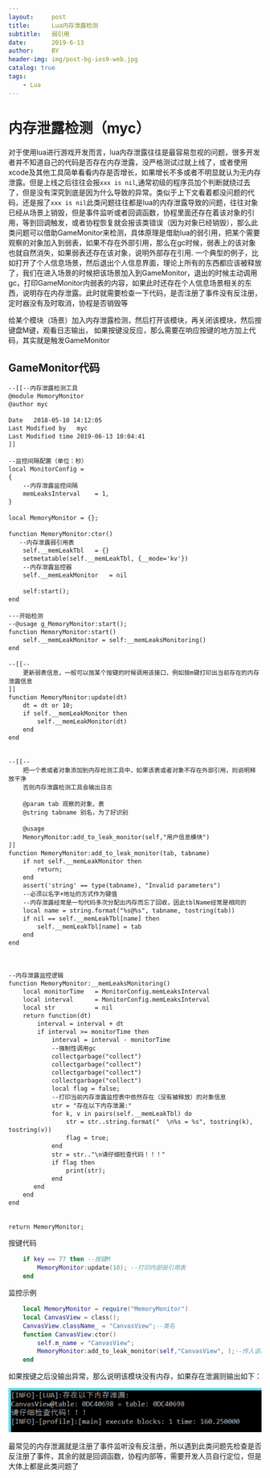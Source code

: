 ```yaml
---
layout:     post
title:      Lua内存泄露检测
subtitle:   弱引用
date:       2019-6-13
author:     BY
header-img: img/post-bg-ios9-web.jpg
catalog: true
tags:
    - Lua
---
```

# 内存泄露检测（myc）
对于使用lua进行游戏开发而言，lua内存泄露往往是最容易忽视的问题，很多开发者并不知道自己的代码是否存在内存泄露，没严格测试过就上线了，或者使用xcode及其他工具简单看看内存是否增长，如果增长不多或者不明显就认为无内存泄露。但是上线之后往往会报`xxx is nil`,通常初级的程序员加个判断就绕过去了，但是没有深究到底是因为什么导致的异常。类似于上下文看着都没问题的代码，还是报了`xxx is nil`此类问题往往都是lua的内存泄露导致的问题，往往对象已经从场景上销毁，但是事件监听或者回调函数，协程里面还存在着该对象的引用，等到回调触发，或者协程恢复就会报该类错误（因为对象已经销毁），那么此类问题可以借助GameMonitor来检测，具体原理是借助lua的弱引用，把某个需要观察的对象加入到弱表，如果不存在外部引用，那么在gc时候，弱表上的该对象也就自然消失，如果弱表还存在该对象，说明外部存在引用. 一个典型的例子，比如打开了个人信息场景，然后退出个人信息界面，理论上所有的东西都应该被释放了，我们在进入场景的时候把该场景加入到GameMonitor，退出的时候主动调用gc，打印GameMonitor内弱表的内容，如果此时还存在个人信息场景相关的东西，说明存在内存泄露。此时就需要检查一下代码，是否注册了事件没有反注册，定时器没有及时取消，协程是否销毁等

给某个模块（场景）加入内存泄露检测，然后打开该模块，再关闭该模块，然后按键盘M键，观看日志输出， 如果按键没反应，那么需要在响应按键的地方加上代码，其实就是触发GameMonitor

## GameMonitor代码
```
--[[--内存泄露检测工具
@module MemoryMonitor
@author myc

Date   2018-05-10 14:12:05
Last Modified by   myc
Last Modified time 2019-06-13 10:04:41
]]

--监控间隔配置（单位：秒） 
local MonitorConfig =   
{  
    --内存泄露监控间隔  
    memLeaksInterval    = 1,  
}  
  
local MemoryMonitor = {};  
 
function MemoryMonitor:ctor()  
   --内存泄露弱引用表  
    self.__memLeakTbl   = {}
    setmetatable(self.__memLeakTbl, {__mode='kv'})
    --内存泄露监控器  
    self.__memLeakMonitor   = nil  

    self:start();
end  
 
---开始检测
--@usage g_MemoryMonitor:start();  
function MemoryMonitor:start()  
    self.__memLeakMonitor = self:__memLeaksMonitoring()  
end  

--[[--
    更新弱表信息，一般可以按某个按键的时候调用该接口，例如按m键打印出当前存在的内存泄露信息
]]
function MemoryMonitor:update(dt)
    dt = dt or 10;
    if self.__memLeakMonitor then
        self.__memLeakMonitor(dt)  
    end
end  
  
  
--[[--
    把一个表或者对象添加到内存检测工具中，如果该表或者对象不存在外部引用，则说明释放干净
    否则内存泄露检测工具会输出日志

    @param tab 观察的对象，表
    @string tabname 别名，为了好识别

    @usage
    MemoryMonitor:add_to_leak_monitor(self,"用户信息模块")
]]
function MemoryMonitor:add_to_leak_monitor(tab, tabname)  
    if not self.__memLeakMonitor then
        return;
    end
    assert('string' == type(tabname), "Invalid parameters")  
    --必须以名字+地址的方式作为键值  
    --内存泄露经常是一句代码多次分配出内存而忘了回收，因此tblName经常是相同的
    local name = string.format("%s@%s", tabname, tostring(tab))  
    if nil == self.__memLeakTbl[name] then  
        self.__memLeakTbl[name] = tab
    end  
end


  
--内存泄露监控逻辑  
function MemoryMonitor:__memLeaksMonitoring()  
    local monitorTime   = MonitorConfig.memLeaksInterval  
    local interval      = MonitorConfig.memLeaksInterval  
    local str           = nil  
    return function(dt)  
        interval = interval + dt  
        if interval >= monitorTime then  
            interval = interval - monitorTime  
            --强制性调用gc  
            collectgarbage("collect")  
            collectgarbage("collect")
            collectgarbage("collect")  
            collectgarbage("collect")
            local flag = false;  
            --打印当前内存泄露监控表中依然存在（没有被释放）的对象信息  
            str = "存在以下内存泄漏:"  
            for k, v in pairs(self.__memLeakTbl) do  
                str = str..string.format("  \n%s = %s", tostring(k), tostring(v))  
            	flag = true;
            end  
            str = str.."\n请仔细检查代码！！！"  
            if flag then
            	print(str);
            end
       end  
    end  
end


return MemoryMonitor;

```
按键代码
```lua
    if key == 77 then --按键M
        MemoryMonitor:update(10); --打印内部弱引用表
    end
```

监控示例
```lua
    local MemoryMonitor = require("MemoryMonitor")
    local CanvasView = class();
    CanvasView.className_ = "CanvasView";--类名
    function CanvasView:ctor()
        self.m_name = "CanvasView";
        MemoryMonitor:add_to_leak_monitor(self,"CanvasView", );--传入该模块引用，第2个参数是别名，日志输出的名字
    end
```

如果按键之后没输出异常，那么说明该模块没有内存，如果存在泄漏则输出如下：

![](img/gameMonitor.png)

最常见的内存泄漏就是注册了事件监听没有反注册，所以遇到此类问题先检查是否反注册了事件，其余的就是回调函数，协程内部等，需要开发人员自行定位，但是大体上都是此类问题了
